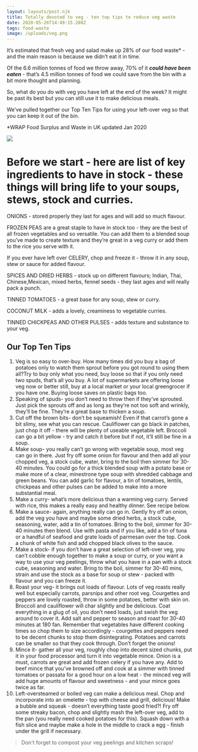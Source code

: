 ```yaml
---
layout: layouts/post.njk
title: Totally devoted to veg - ten top tips to reduce veg waste
date: 2020-05-26T14:49:15.288Z
tags: food-waste
image: /uploads/veg.png
---
```

<!--StartFragment-->

It’s estimated that fresh veg and salad make up 28% of our food waste* - and the main reason is because we didn’t eat it in time.



Of the 6.6 million tonnes of food we throw away, 70% of it ***could have been eaten*** - that’s 4.5 million tonnes of food we could save from the bin with a bit more thought and planning.



So, what do you do with veg you have left at the end of the week? It might be past its best but you can still use it to make delicious meals.



We’ve pulled together our Top Ten Tips for using your left-over veg so that you can keep it out of the bin.

<!--StartFragment-->

\*WRAP Food Surplus and Waste in UK updated Jan 2020



<!--EndFragment-->

<!--StartFragment-->

![](/uploads/storecupboard-2-.png)



# Before we start - here are list of key ingredients to have in stock - these things will bring life to your soups, stews, stock and curries. 

ONIONS - stored properly they last for ages and will add so much flavour. 

FROZEN PEAS are a great staple to have in stock too - they are the best of all frozen vegetables and so versatile. You can add them to a blended soup you’ve made to create texture and they’re great in a veg curry or add them to the rice you serve with it. 

If you ever have left over CELERY, chop and freeze it - throw it in any soup, stew or sauce for added flavour. 

SPICES AND DRIED HERBS - stock up on different flavours; Indian, Thai, Chinese,Mexican, mixed herbs, fennel seeds - they last ages and will really pack a punch. 

TINNED TOMATOES - a great base for any soup, stew or curry. 

COCONUT MILK - adds a lovely, creaminess to vegetable curries. 

TINNED CHICKPEAS AND OTHER PULSES - adds texture and substance to your veg.



## Our Top Ten Tips

<!--StartFragment-->

1. Veg is so easy to over-buy. How many times did you buy a bag of potatoes only to watch them sprout before you got round to using them all?Try to buy only what you need, buy loose so that if you only need two spuds, that’s all you buy. A lot of supermarkets are offering loose veg now or better still, buy at a local market or your local greengrocer if you have one. Buying loose saves on plastic bags too.
2. Speaking of spuds- you don’t need to throw then if they’ve sprouted. Just pick the sprouts off and as long as they’re not too soft and wrinkly, they’ll be fine. They’re a great base to thicken a soup.
3. Cut off the brown bits- don’t be squeamish! Even if that carrot’s gone a bit slimy, see what you can rescue. Cauliflower can go black in patches, just chop it off - there will be plenty of useable vegetable left. Broccoli can go a bit yellow - try and catch it before but if not, it’ll still be fine in a soup.
4. Make soup- you really can’t go wrong with vegetable soup, most veg can go in there. Just fry off some onion for flavour and then add all your chopped veg, a stock cube, water, bring to the boil then simmer for 30-40 minutes. You could go for a thick blended soup with a potato base or make more of a clear, minestrone type soup with shredded cabbage and green beans. You can add garlic for flavour, a tin of tomatoes, lentils, chickpeas and other pulses can be added to make into a more substantial meal.
5. Make a curry- what’s more delicious than a warming veg curry. Served with rice, this makes a really easy and healthy dinner. See recipe below.
6. Make a sauce- again, anything really can go in. Gently fry off an onion, add the veg you have and maybe some dried herbs, a stock cube, seasoning, water, add a tin of tomatoes. Bring to the boil, simmer for 30-40 minutes then blend. Use with pasta and if you like, add a tin of tuna or a handful of seafood and grate loads of parmesan over the top. Cook a chunk of white fish and add chopped black olives to the sauce.
7. Make a stock- if you don’t have a great selection of left-over veg, you can’t cobble enough together to make a soup or curry, or you want a way to use your veg peelings, throw what you have in a pan with a stock cube, seasoning and water. Bring to the boil, simmer for 30-40 mins, strain and use the stock as a base for soup or stew - packed with flavour and you can freeze it.
8. Roast your veg- it brings out loads of flavour. Lots of veg roasts really well but especially carrots, parsnips and other root veg. Courgettes and peppers are lovely roasted, throw in some potatoes, better with skin on. Broccoli and cauliflower will char slightly and be delicious. Coat everything in a glug of oil, you don’t need loads, just swish the veg around to cover it. Add salt and pepper to season and roast for 30-40 minutes at 180 fan. Remember that vegetables have different cooking times so chop them to size accordingly - courgettes and peppers need to be decent chunks to stop them disintegrating. Potatoes and carrots can be smaller so that they cook through. Don’t forget the onions!
9. Mince it- gather all your veg, roughly chop into decent sized chunks, put it in your food processor and turn it into vegetable mince. Onion is a must, carrots are great and add frozen celery if you have any. Add to beef mince that you’ve browned off and cook at a simmer with tinned tomatoes or passata for a good hour on a low heat - the minced veg will add huge amounts of flavour and sweetness - and your mince goes twice as far.
10. Left-oversteamed or boiled veg can make a delicious meal. Chop and incorporate into an omelette - top with cheese and grill, delicious! Make a bubble and squeak - doesn’t everything taste good fried?! Fry off some streaky bacon, chop and slightly mash the left-over veg, add to the pan (you really need cooked potatoes for this). Squash down with a fish slice and maybe make a hole in the middle to crack a egg - finish under the grill if necessary.

> Don't forget to compost your veg peelings and kitchen scraps!

<!--EndFragment--><!--EndFragment-->



<!--EndFragment-->



<!--EndFragment-->

<!--EndFragment-->

<!--EndFragment-->